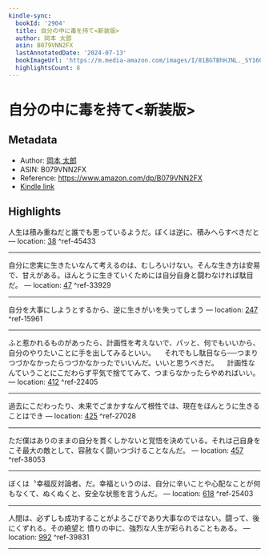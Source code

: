 ```yaml
---
kindle-sync:
  bookId: '2904'
  title: 自分の中に毒を持て<新装版>
  author: 岡本 太郎
  asin: B079VNN2FX
  lastAnnotatedDate: '2024-07-13'
  bookImageUrl: 'https://m.media-amazon.com/images/I/81BGTBhHJNL._SY160.jpg'
  highlightsCount: 8
---
```

# 自分の中に毒を持て<新装版>
## Metadata
* Author: [岡本 太郎](https://www.amazon.comundefined)
* ASIN: B079VNN2FX
* Reference: https://www.amazon.com/dp/B079VNN2FX
* [Kindle link](kindle://book?action=open&asin=B079VNN2FX)

## Highlights
人生は積み重ねだと誰でも思っているようだ。ぼくは逆に、積みへらすべきだと — location: [38](kindle://book?action=open&asin=B079VNN2FX&location=38) ^ref-45433

---
自分に忠実に生きたいなんて考えるのは、むしろいけない。そんな生き方は安易で、甘えがある。ほんとうに生きていくためには自分自身と闘わなければ駄目だ。 — location: [47](kindle://book?action=open&asin=B079VNN2FX&location=47) ^ref-33929

---
自分を大事にしようとするから、逆に生きがいを失ってしまう — location: [247](kindle://book?action=open&asin=B079VNN2FX&location=247) ^ref-15961

---
ふと惹かれるものがあったら、計画性を考えないで、パッと、何でもいいから、自分のやりたいことに手を出してみるといい。 　それでもし駄目なら──つまりつづかなかったらつづかなかったでいいんだ。いいと思うべきだ。 　計画性なんていうことにこだわらず平気で捨ててみて、つまらなかったらやめればいい。 — location: [412](kindle://book?action=open&asin=B079VNN2FX&location=412) ^ref-22405

---
過去にこだわったり、未来でごまかすなんて根性では、現在をほんとうに生きることはでき — location: [425](kindle://book?action=open&asin=B079VNN2FX&location=425) ^ref-27028

---
ただ僕はありのままの自分を貫くしかないと覚悟を決めている。それは己自身をこそ最大の敵として、容赦なく闘いつづけることなんだ。 — location: [457](kindle://book?action=open&asin=B079VNN2FX&location=457) ^ref-38053

---
ぼくは〝幸福反対論者〟だ。幸福というのは、自分に辛いことや心配なことが何もなくて、ぬくぬくと、安全な状態を言うんだ。 — location: [618](kindle://book?action=open&asin=B079VNN2FX&location=618) ^ref-25403

---
人間は、必ずしも成功することがよろこびであり大事なのではない。闘って、後にくずれる。その絶望と 憤りの中に、強烈な人生が彩られることもある。 — location: [992](kindle://book?action=open&asin=B079VNN2FX&location=992) ^ref-39831

---

